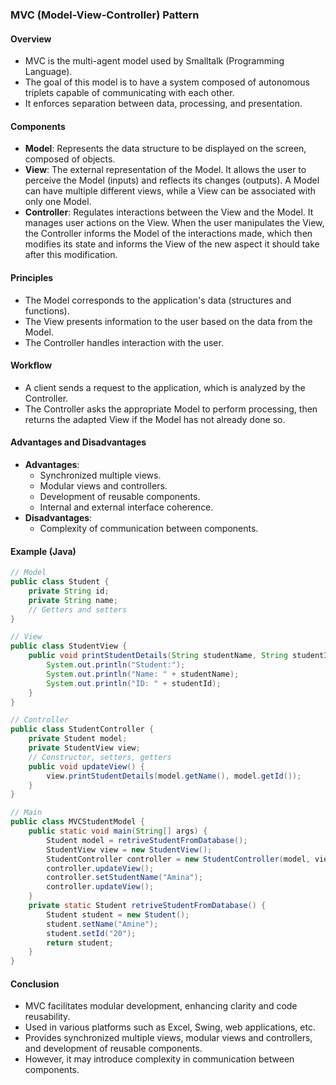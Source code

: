 ### MVC (Model-View-Controller) Pattern

#### Overview
- MVC is the multi-agent model used by Smalltalk (Programming Language).
- The goal of this model is to have a system composed of autonomous triplets capable of communicating with each other.
- It enforces separation between data, processing, and presentation.

#### Components
- **Model**: Represents the data structure to be displayed on the screen, composed of objects.
- **View**: The external representation of the Model. It allows the user to perceive the Model (inputs) and reflects its changes (outputs). A Model can have multiple different views, while a View can be associated with only one Model.
- **Controller**: Regulates interactions between the View and the Model. It manages user actions on the View. When the user manipulates the View, the Controller informs the Model of the interactions made, which then modifies its state and informs the View of the new aspect it should take after this modification.

#### Principles
- The Model corresponds to the application's data (structures and functions).
- The View presents information to the user based on the data from the Model.
- The Controller handles interaction with the user.

#### Workflow
- A client sends a request to the application, which is analyzed by the Controller.
- The Controller asks the appropriate Model to perform processing, then returns the adapted View if the Model has not already done so.

#### Advantages and Disadvantages
- **Advantages**:
  - Synchronized multiple views.
  - Modular views and controllers.
  - Development of reusable components.
  - Internal and external interface coherence.
- **Disadvantages**:
  - Complexity of communication between components.

#### Example (Java)
```java
// Model
public class Student {
    private String id;
    private String name;
    // Getters and setters
}

// View
public class StudentView {
    public void printStudentDetails(String studentName, String studentId) {
        System.out.println("Student:");
        System.out.println("Name: " + studentName);
        System.out.println("ID: " + studentId);
    }
}

// Controller
public class StudentController {
    private Student model;
    private StudentView view;
    // Constructor, setters, getters
    public void updateView() {
        view.printStudentDetails(model.getName(), model.getId());
    }
}

// Main
public class MVCStudentModel {
    public static void main(String[] args) {
        Student model = retriveStudentFromDatabase();
        StudentView view = new StudentView();
        StudentController controller = new StudentController(model, view);
        controller.updateView();
        controller.setStudentName("Amina");
        controller.updateView();
    }
    private static Student retriveStudentFromDatabase() {
        Student student = new Student();
        student.setName("Amine");
        student.setId("20");
        return student;
    }
}
```

#### Conclusion
- MVC facilitates modular development, enhancing clarity and code reusability.
- Used in various platforms such as Excel, Swing, web applications, etc.
- Provides synchronized multiple views, modular views and controllers, and development of reusable components.
- However, it may introduce complexity in communication between components.